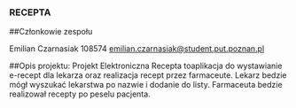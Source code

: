 ### RECEPTA


##Członkowie zespołu

Emilian Czarnasiak 108574 emilian.czarnasiak@student.put.poznan.pl

##Opis projektu:
Projekt Elektroniczna Recepta toaplikacja do wystawianie e-recept dla lekarza oraz realizacja recept przez
farmaceute.
Lekarz bedzie mógł wyszukać lekarstwa po nazwie i dodanie do listy. Farmaceuta bedzie realizował recepty po peselu pacjenta.
